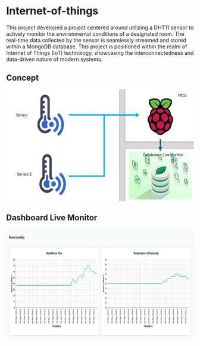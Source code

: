 # Internet-of-things

This project developed a project centered around utilizing a DHT11 sensor to actively monitor the environmental conditions of a designated room. The real-time data collected by the sensor is seamlessly streamed and stored within a MongoDB database. This project is positioned within the realm of Internet of Things (IoT) technology, showcasing the interconnectedness and data-driven nature of modern systems.

## Concept 
<img src="https://github.com/Roey0204/Internet-of-things/blob/main/img/concept.png" alt="Image1" width="800" height="300">

## Dashboard Live Monitor 
<img src="https://github.com/Roey0204/Internet-of-things/blob/main/img/dashboard.png" alt="Image1" width="800" height="300">

